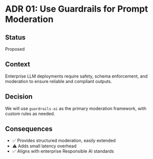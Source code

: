 # ADR 01: Use Guardrails for Prompt Moderation

## Status
Proposed

## Context
Enterprise LLM deployments require safety, schema enforcement, and moderation to ensure reliable and compliant outputs.

## Decision
We will use `guardrails-ai` as the primary moderation framework, with custom rules as needed.

## Consequences
- ✅ Provides structured moderation, easily extended
- ⚠️ Adds small latency overhead
- ✅ Aligns with enterprise Responsible AI standards

